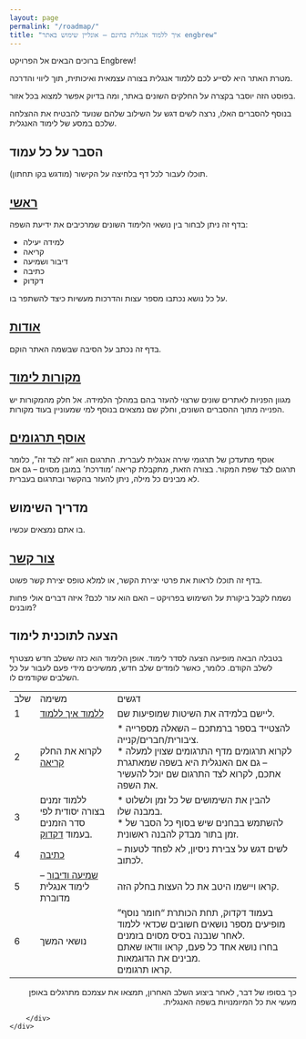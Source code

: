 ```yaml
---
layout: page
permalink: "/roadmap/"
title: "איך ללמוד אנגלית בחינם – אונליין שימוש באתר engbrew"
---
```



<div class="container px-4 px-lg-5">
  <div class="row gx-4 gx-lg-5 justify-content-center">
      <div class="col-md-10 col-lg-8 col-xl-7">
          <!-- Post preview-->
          

<p>ברוכים הבאים אל הפרויקט Engbrew!</p>

<p>
מטרת האתר היא לסייע לכם ללמוד אנגלית בצורה עצמאית ואיכותית, תוך ליווי והדרכה.</p>

<p>
בפוסט הזה יוסבר בקצרה על החלקים השונים באתר, ומה בדיוק אפשר למצוא בכל אזור.</p>

<p>
בנוסף להסברים האלו, נרצה לשים דגש על השילוב שלהם שנועד להבטיח את ההצלחה שלכם במסע של לימוד האנגלית.</p>

<h2>הסבר על כל עמוד</h2>


<p>תוכלו לעבור לכל דף בלחיצה על הקישור (מודגש בקו תחתון).</p>


<h2><a href="/">ראשי</a></h2>

<p>בדף זה ניתן לבחור בין נושאי הלימוד השונים שמרכיבים את ידיעת השפה:</p>

<ul>
  <li>למידה יעילה</li>
  <li>קריאה</li>
  <li>דיבור ושמיעה</li>
  <li>כתיבה</li>
  <li>דקדוק</li>
</ul>

<p>על כל נושא נכתבו מספר עצות והדרכות מעשיות כיצד להשתפר בו.</p>

<h2><a href="/about/">אודות</a></h2>

<p>בדף זה נכתב על הסיבה שבשמה האתר הוקם.</p>


<h2><a href="/sources/">מקורות לימוד</a></h2>

<p>
מגוון הפניות לאתרים שונים שרצוי להעזר בהם במהלך הלמידה. אל חלק מהמקורות יש הפנייה מתוך ההסברים השונים, וחלק שם נמצאים בנוסף למי שמעוניין בעוד מקורות.</p>

<h2><a href="/translations-index/">אוסף תרגומים</a></h2>

<p>
אוסף מתעדכן של תרגומי שירה אנגלית לעברית. התרגום הוא “זה לצד זה”, כלומר תרגום לצד שפת המקור. בצורה הזאת, מתקבלת קריאה ‘מודרכת’ במובן מסוים – גם אם לא מבינים כל מילה, ניתן להעזר בהקשר ובתרגום בעברית.</p>


<h2>מדריך השימוש</h2>

<p>בו אתם נמצאים עכשיו.</p>

<h2><a href="/contact/">צור קשר</a></h2>

<p>
בדף זה תוכלו לראות את פרטי יצירת הקשר, או למלא טופס יצירת קשר פשוט.</p>

<p>
נשמח לקבל ביקורת על השימוש בפרויקט – האם הוא עזר לכם? איזה דברים אולי פחות מובנים?</p>


<h2>הצעה לתוכנית לימוד</h2>

<p>
בטבלה הבאה מופיעה הצעה לסדר לימוד. אופן הלימוד הוא כזה ששלב חדש מצטרף לשלב הקודם. כלומר, כאשר לומדים שלב חדש, ממשיכים מידי פעם לעבור על כל השלבים שקודמים לו.</p>

<table class="table text-center">
  <tr>
    <td>שלב</td>
    <td>משימה</td>
    <td>דגשים</td>
  </tr>
  <tr>
    <td>1</td>
    <td><a href="/learning-how-to-learn/">ללמוד איך ללמוד</a></td>
    <td>ליישם בלמידה את השיטות שמופיעות שם.</td>
  </tr>
  <tr>
    <td>2</td>
    <td>לקרוא את החלק <a href="/reading/">קריאה</a></td>
    <td>
      * להצטייד בספר ברמתכם – השאלה מספרייה ציבורית/חברים/קנייה.<br>
      * לקרוא תרגומים מדף התרגומים שצוין למעלה – גם אם האנגלית היא בשפה שמאתגרת אתכם, לקרוא לצד התרגום שם יוכל להעשיר את השפה.
    </td>
  </tr>
  <tr>
    <td>3</td>
    <td>ללמוד זמנים בצורה יסודית לפי סדר הזמנים בעמוד <a href="/grammar/">דקדוק</a>.</td>
    <td>
      * להבין את השימושים של כל זמן ולשלוט במבנה שלו.<br>
      * להשתמש בבחנים שיש בסוף כל הסבר של זמן בתור מבדק להבנה ראשונית.
    </td>
  </tr>
  <tr>
    <td>4</td>
    <td><a href="/writing/">כתיבה</a></td>
    <td>לשים דגש על צבירת ניסיון, לא לפחד לטעות – לכתוב.</td>
  </tr>
  <tr>
    <td>5</td>
    <td><a href="/speaking/">שמיעה ודיבור</a> – לימוד אנגלית מדוברת</td>
    <td>קראו ויישמו היטב את כל העצות בחלק הזה.</td>
  </tr>
  <tr>
    <td>6</td>
    <td>נושאי המשך</td>
    <td>
      בעמוד דקדוק, תחת הכותרת “חומר נוסף” מופיעים מספר נושאים חשובים שכדאי ללמוד לאחר שנבנה בסיס מסוים בזמנים.<br>
      בחרו נושא אחד כל פעם, קראו וודאו שאתם מבינים את הדוגמאות.<br>
      קראו תרגומים.
    </td>
  </tr>
</table>


<p dir="rtl">
כך בסופו של דבר, לאחר ביצוע השלב האחרון, תמצאו את עצמכם מתרגלים באופן מעשי את כל המיומנויות בשפה האנגלית.</p>

        </div>
    </div>
</div>